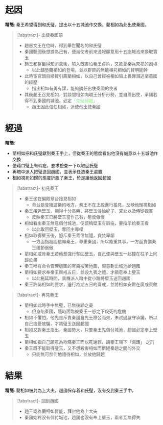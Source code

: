 # 起因
**精簡**: 秦王希望得到和氏璧，提出以十五城池作交換，藺相如為此出使秦國。

> [!abstract]- 出使秦國前
> - 趙惠文王在位時，得到舉世聞名的和氏璧
> - 秦國聽聞後想據為己有，便派使者前來通報願意用十五座城池來換取寶玉
> - 趙王和群臣得知消息後，陷入既害怕秦王貞約，又擔憂秦兵來犯的困境
> 	- 以此鋪墊藺相如的登場，並以群臣的無能襯托相如的賢明能幹
> - 此時宦官頭目繆賢引薦藺相如，以自己曾經被相如阻止畏罪潛逃至燕國的經歷
> 	- 指出相如有勇有謀，能夠勝任出使秦國的使者
> - 其後趙王召見相如，對談間相如向越王分析形勢，並自薦出使，承諾若得不到秦國的城池，必定<span style="color: lightgreen">「完璧歸趙」</span>
> 	- 趙王因此信任相如，派使他出使秦國

# 經過
**精簡**:
- 藺相如把和氏璧獻到秦王手上，但從秦王的態度看出他沒有誠意以十五城池作交換
- 便藉口璧上有瑕疵，要求檢查一下以取回氏璧
- 再暗中派人把璧送回趙國，並表示任憑秦王處置
- 相如視死如歸的態度折服了秦王，於是讓他返回趙國

> [!abstract]- 初見秦王
> - 秦王坐在偏殿章台接見相如
> 	- 章台是登臨遊樂的地方，秦王不在正殿進行接見，反映他輕視相如
> - 秦王接過壁玉，顯得十分高興，將壁玉傳給妃子、宮女以及侍從觀賞
> 	- 反映秦王已將壁玉當作己有，態度傲慢
> - 相如看出秦王無意償付城池，便謊稱壁玉有瑕疵，要指示給秦王看
> 	- 以此取回壁玉，奪回主導權
> - 相如取得壁玉後，怒斥秦王背信無禮，貪婪卑鄙
> 	- 一方面指超圖信賴秦王，尊重秦國，所以隆重其事，一方面責備秦王禮節倨傲
> - 藺相如威脅秦王若他想強行奪回壁玉，自己便與壁玉一起撞在柱子上同歸於盡
> - 秦王唯有命令管理版圖的官員按著地圖，假意劃出城池給趙國
> - 藺相如要求奉秦王齋戒五日，並設九賓之禮，才願意奉上璧玉
> 	- 以此拖延時間，乘機派人暗中從小路將壁玉送回趙國
> - 秦王許諾相如的要求，進行為期五日的齋戒，並將相如安置在廣成賓館

> [!abstract]- 再見秦王
> - 藺相如此時手中無璧，已無後顧之憂
> 	- 但身陷秦國，隨時面臨被秦王一怒之下殺死的危機
> - 相如不懼怕，他先是斥責秦國自先王穆公而來，未試過嚴守承諾，所以自己擔憂被騙，才將璧玉送回趙國
> - 相如又對秦王指出，秦國勢大，只要秦王先償付城池，趙國必定奉上壁玉
> - 藺相如指自己願意為欺瞞秦王而以死謝罪，請秦王賜下「湯鑊」 之刑
> - 秦王既不能取得璧玉，又不想殺害相如而斷絕秦趙之間的外交
> 	- 只能無可奈何地禮待相如，並放他歸趙

# 結果
**精簡**: 藺相如被封為上大夫，趙國保存着和氏璧，沒有交到秦王手中。

> [!abstract]- 回到趙國
> - 趙王認為蘭相如賢能，拜封他為上大夫
> - 秦國始終沒有償付城池，趙國也沒有奉上壁玉，兩者互無得失

